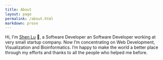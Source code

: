```yaml
---
title: About
layout: page
permalink: /about.html
markdown: prose
---
```


Hi, I'm [Shen Lu](https://github.com/shenlu89) 👋, a Software Developer an Software Developer working at very small startup company. Now I’m concentrating on Web Development, Visualization and Bioinformatics. I’m happy to make the world a better place through my efforts and thanks to all the people who helped me before.
